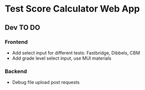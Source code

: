 # Test Score Calculator Web App

## **Dev TO DO**

### Frontend
* Add select input for different tests: Fastbridge, Dibbels, CBM
* Add grade level select input, use MUI materials

### Backend
* Debug file upload post requests

